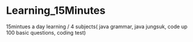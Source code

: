 # Learning_15Minutes
15mintues a day learning / 4 subjects( java grammar, java jungsuk, code up 100 basic questions, coding test) 
